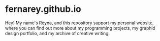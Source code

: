 # fernarey.github.io
Hey! My name's Reyna, and this repository support my personal website, where you can find out more about my programming projects, my graphid design portfolio, and my archive of creative writing.
